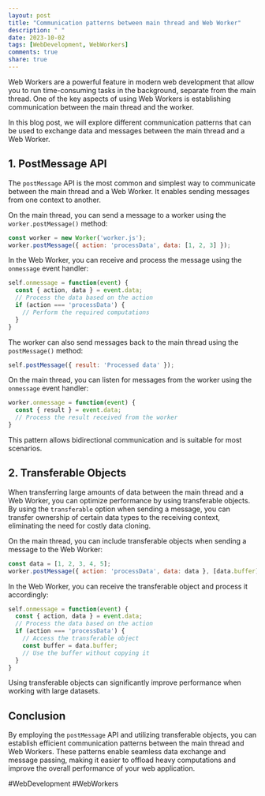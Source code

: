 ```yaml
---
layout: post
title: "Communication patterns between main thread and Web Worker"
description: " "
date: 2023-10-02
tags: [WebDevelopment, WebWorkers]
comments: true
share: true
---
```


Web Workers are a powerful feature in modern web development that allow you to run time-consuming tasks in the background, separate from the main thread. One of the key aspects of using Web Workers is establishing communication between the main thread and the worker.

In this blog post, we will explore different communication patterns that can be used to exchange data and messages between the main thread and a Web Worker.

## 1. PostMessage API

The `postMessage` API is the most common and simplest way to communicate between the main thread and a Web Worker. It enables sending messages from one context to another.

On the main thread, you can send a message to a worker using the `worker.postMessage()` method:

```javascript
const worker = new Worker('worker.js');
worker.postMessage({ action: 'processData', data: [1, 2, 3] });
```

In the Web Worker, you can receive and process the message using the `onmessage` event handler:

```javascript
self.onmessage = function(event) {
  const { action, data } = event.data;
  // Process the data based on the action
  if (action === 'processData') {
    // Perform the required computations
  }
}
```

The worker can also send messages back to the main thread using the `postMessage()` method:

```javascript
self.postMessage({ result: 'Processed data' });
```

On the main thread, you can listen for messages from the worker using the `onmessage` event handler:

```javascript
worker.onmessage = function(event) {
  const { result } = event.data;
  // Process the result received from the worker
}
```

This pattern allows bidirectional communication and is suitable for most scenarios.

## 2. Transferable Objects

When transferring large amounts of data between the main thread and a Web Worker, you can optimize performance by using transferable objects. By using the `transferable` option when sending a message, you can transfer ownership of certain data types to the receiving context, eliminating the need for costly data cloning.

On the main thread, you can include transferable objects when sending a message to the Web Worker:

```javascript
const data = [1, 2, 3, 4, 5];
worker.postMessage({ action: 'processData', data: data }, [data.buffer]);
```

In the Web Worker, you can receive the transferable object and process it accordingly:

```javascript
self.onmessage = function(event) {
  const { action, data } = event.data;
  // Process the data based on the action
  if (action === 'processData') {
    // Access the transferable object
    const buffer = data.buffer;
    // Use the buffer without copying it
  }
}
```

Using transferable objects can significantly improve performance when working with large datasets.

## Conclusion

By employing the `postMessage` API and utilizing transferable objects, you can establish efficient communication patterns between the main thread and Web Workers. These patterns enable seamless data exchange and message passing, making it easier to offload heavy computations and improve the overall performance of your web application.

#WebDevelopment #WebWorkers
